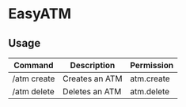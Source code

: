   # EasyATM
  
  ## Usage
  
  | Command | Description | Permission |
  |---|---|---|
  | /atm create | Creates an ATM | atm.create |
  | /atm delete | Deletes an ATM | atm.delete |
  
